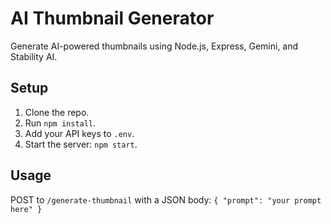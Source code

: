 # AI Thumbnail Generator

Generate AI-powered thumbnails using Node.js, Express, Gemini, and Stability AI.

## Setup

1. Clone the repo.
2. Run `npm install`.
3. Add your API keys to `.env`.
4. Start the server: `npm start`.

## Usage

POST to `/generate-thumbnail` with a JSON body: `{ "prompt": "your prompt here" }`
